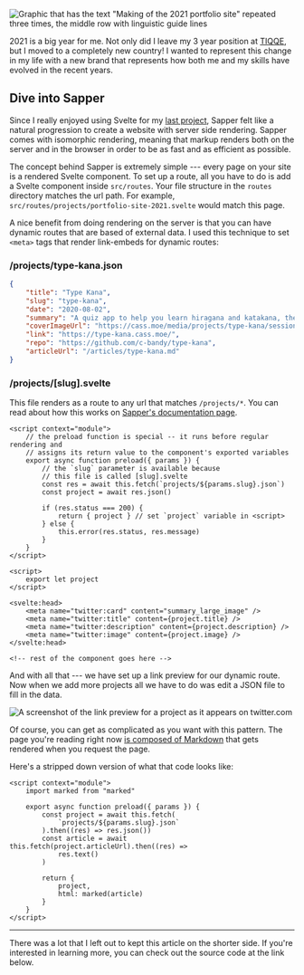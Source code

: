 ![Graphic that has the text "Making of the 2021 portfolio site" repeated three
times, the middle row with linguistic guide
lines](/media/projects/portfolio-site-2021/cover.png)

2021 is a big year for me. Not only did I leave my 3 year position at
[TIQQE](https://tiqqe.com/), but I moved to a completely new country! I wanted
to represent this change in my life with a new brand that represents how both me
and my skills have evolved in the recent years.

## Dive into Sapper

Since I really enjoyed using Svelte for my [last project](/projects/type-kana),
Sapper felt like a natural progression to create a website with server side
rendering. Sapper comes with isomorphic rendering, meaning that markup renders
both on the server and in the browser in order to be as fast and as efficient as
possible.

The concept behind Sapper is extremely simple --- every page on your site is a
rendered Svelte component. To set up a route, all you have to do is add a Svelte
component inside `src/routes`. Your file structure in the `routes` directory
matches the url path. For example,
`src/routes/projects/portfolio-site-2021.svelte` would match this page.

A nice benefit from doing rendering on the server is that you can have dynamic
routes that are based of external data. I used this technique to set `<meta>`
tags that render link-embeds for dynamic routes:

### /projects/type-kana.json

```json
{
	"title": "Type Kana",
	"slug": "type-kana",
	"date": "2020-08-02",
	"summary": "A quiz app to help you learn hiragana and katakana, the Japanese syllabaries. Powered by Svelte.",
	"coverImageUrl": "https://cass.moe/media/projects/type-kana/session.jpg",
	"link": "https://type-kana.cass.moe/",
	"repo": "https://github.com/c-bandy/type-kana",
	"articleUrl": "/articles/type-kana.md"
}
```

### /projects/[slug].svelte

This file renders as a route to any url that matches `/projects/*`. You
can read about how this works on [Sapper's documentation
page](https://sapper.svelte.dev/docs#Pages).

```svelte
<script context="module">
	// the preload function is special -- it runs before regular rendering and
	// assigns its return value to the component's exported variables
	export async function preload({ params }) {
		// the `slug` parameter is available because
		// this file is called [slug].svelte
		const res = await this.fetch(`projects/${params.slug}.json`)
		const project = await res.json()

		if (res.status === 200) {
			return { project } // set `project` variable in <script>
		} else {
			this.error(res.status, res.message)
		}
	}
</script>

<script>
	export let project
</script>

<svelte:head>
	<meta name="twitter:card" content="summary_large_image" />
	<meta name="twitter:title" content={project.title} />
	<meta name="twitter:description" content={project.description} />
	<meta name="twitter:image" content={project.image} />
</svelte:head>

<!-- rest of the component goes here -->
```

And with all that --- we have set up a link preview for our dynamic route. Now
when we add more projects all we have to do was edit a JSON file to fill in the
data.

![A screenshot of the link preview for a project as it appears on
twitter.com](/media/projects/portfolio-site-2021/link-preview.png "What you see
when you link the Type Kana project on Twitter. Isn't my baby beautiful?")

Of course, you can get as complicated as you want with this pattern. The page
you're reading right now [is composed of
Markdown](/articles/portfolio-site-2021.md) that gets rendered when you request
the page.

Here's a stripped down version of what that code looks like:

```svelte
<script context="module">
	import marked from "marked"

	export async function preload({ params }) {
		const project = await this.fetch(
			`projects/${params.slug}.json`
		).then((res) => res.json())
		const article = await this.fetch(project.articleUrl).then((res) =>
			res.text()
		)

		return {
			project,
			html: marked(article)
		}
	}
</script>
```

---

There was a lot that I left out to kept this article on the shorter side. If
you're interested in learning more, you can check out the source code at the
link below.

